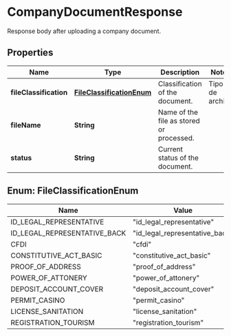 

# CompanyDocumentResponse

Response body after uploading a company document.

## Properties

| Name | Type | Description | Notes |
|------------ | ------------- | ------------- | -------------|
|**fileClassification** | [**FileClassificationEnum**](#FileClassificationEnum) | Classification of the document.  | Tipo de archivo              | Descripción                                               | | :--------------------------- | :-------------------------------------------------------- | | &#x60;id_legal_representative&#x60;      | identificación oficial frente                             | | &#x60;id_legal_representative_back&#x60; | identificación oficial atrás                              | | &#x60;cfdi&#x60;                         | Prueba de situación fiscal                                | | &#x60;constitutive_act_basic&#x60;       | Acta constitutiva                                         | | &#x60;proof_of_address&#x60;             | Comprobante de domicilio del negocio                      | | &#x60;power_of_attonery&#x60;            | Poderes de representación                                 | | &#x60;deposit_account_cover&#x60;        | Carátula de la cuenta de depósito                         | | &#x60;permit_casino&#x60;                | Permiso ante SEGOB                                        | | &#x60;license_sanitation&#x60;           | Licencia sanitaria de COFEPRIS                            | | &#x60;registration_tourism&#x60;         | Inscripción ante el Registro Nacional de Turismo (SECTUR) |  |  |
|**fileName** | **String** | Name of the file as stored or processed. |  |
|**status** | **String** | Current status of the document. |  |



## Enum: FileClassificationEnum

| Name | Value |
|---- | -----|
| ID_LEGAL_REPRESENTATIVE | &quot;id_legal_representative&quot; |
| ID_LEGAL_REPRESENTATIVE_BACK | &quot;id_legal_representative_back&quot; |
| CFDI | &quot;cfdi&quot; |
| CONSTITUTIVE_ACT_BASIC | &quot;constitutive_act_basic&quot; |
| PROOF_OF_ADDRESS | &quot;proof_of_address&quot; |
| POWER_OF_ATTONERY | &quot;power_of_attonery&quot; |
| DEPOSIT_ACCOUNT_COVER | &quot;deposit_account_cover&quot; |
| PERMIT_CASINO | &quot;permit_casino&quot; |
| LICENSE_SANITATION | &quot;license_sanitation&quot; |
| REGISTRATION_TOURISM | &quot;registration_tourism&quot; |



